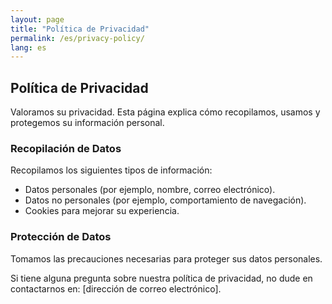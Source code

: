 ```yaml
---
layout: page
title: "Política de Privacidad"
permalink: /es/privacy-policy/
lang: es
---
```


## Política de Privacidad

Valoramos su privacidad. Esta página explica cómo recopilamos, usamos y protegemos su información personal.

### Recopilación de Datos

Recopilamos los siguientes tipos de información:
- Datos personales (por ejemplo, nombre, correo electrónico).
- Datos no personales (por ejemplo, comportamiento de navegación).
- Cookies para mejorar su experiencia.

### Protección de Datos

Tomamos las precauciones necesarias para proteger sus datos personales.

Si tiene alguna pregunta sobre nuestra política de privacidad, no dude en contactarnos en: [dirección de correo electrónico].
